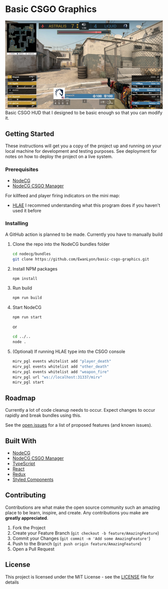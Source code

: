 # Basic CSGO Graphics

![Full HUD](./media/FullHUD.jpg)
Basic CSGO HUD that I designed to be basic enough so that you can modify it.

## Getting Started

These instructions will get you a copy of the project up and running on your local machine for development and testing purposes. See deployment for notes on how to deploy the project on a live system.

### Prerequisites

* [NodeCG](https://www.nodecg.dev/)
* [NodeCG CSGO Manager](https://github.com/EwanLyon/nodecg-csgo-manager)

For killfeed and player firing indicators on the mini map:

* [HLAE](https://www.advancedfx.org/download/) I recommed understanding what this program does if you haven't used it before

### Installing

A GitHub action is planned to be made. Currently you have to manually build

1. Clone the repo into the NodeCG bundles folder

   ```sh
   cd nodecg/bundles
   git clone https://github.com/EwanLyon/basic-csgo-graphics.git
   ```

2. Install NPM packages

   ```sh
   npm install
   ```

3. Run build

   ```sh
   npm run build
   ```

4. Start NodeCG

   ```sh
   npm run start
   ```

   or

   ```sh
   cd ../..
   node .
   ```

5. (Optional) If running HLAE type into the CSGO console

    ```sh
    mirv_pgl events whitelist add "player_death"
    mirv_pgl events whitelist add "other_death"
    mirv_pgl events whitelist add "weapon_fire"
    mirv_pgl url "ws://localhost:31337/mirv"
    mirv_pgl start
    ```

<!-- ROADMAP -->
## Roadmap

Currently a lot of code cleanup needs to occur. Expect changes to occur rapidly and break bundles using this.

See the [open issues](https://github.com/EwanLyon/clubwho-csgo-graphics/issues) for a list of proposed features (and known issues).

## Built With

* [NodeCG](https://www.nodecg.dev/)
* [NodeCG CSGO Manager](https://github.com/EwanLyon/nodecg-csgo-manager)
* [TypeScript](https://www.typescriptlang.org/)
* [React](https://reactjs.org/)
* [Redux](https://redux.js.org/)
* [Styled Components](https://styled-components.com/)

<!-- CONTRIBUTING -->
## Contributing

Contributions are what make the open source community such an amazing place to be learn, inspire, and create. Any contributions you make are **greatly appreciated**.

1. Fork the Project
2. Create your Feature Branch (`git checkout -b feature/AmazingFeature`)
3. Commit your Changes (`git commit -m 'Add some AmazingFeature'`)
4. Push to the Branch (`git push origin feature/AmazingFeature`)
5. Open a Pull Request

## License

This project is licensed under the MIT License - see the [LICENSE](LICENSE) file for details
